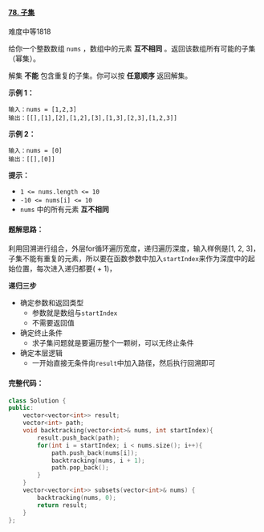 #### [78. 子集](https://leetcode.cn/problems/subsets/)

难度中等1818

给你一个整数数组 `nums` ，数组中的元素 **互不相同** 。返回该数组所有可能的子集（幂集）。

解集 **不能** 包含重复的子集。你可以按 **任意顺序** 返回解集。

**示例 1：**

```
输入：nums = [1,2,3]
输出：[[],[1],[2],[1,2],[3],[1,3],[2,3],[1,2,3]]
```

**示例 2：**

```
输入：nums = [0]
输出：[[],[0]]
```



**提示：**

- `1 <= nums.length <= 10`
- `-10 <= nums[i] <= 10`
- `nums` 中的所有元素 **互不相同**

#### **题解思路：**

利用回溯进行组合，外层for循环遍历宽度，递归遍历深度，输入样例是[1, 2, 3]，子集不能有重复的元素，所以要在函数参数中加入`startIndex`来作为深度中的起始位置，每次进入递归都要( + 1)，

**递归三步**

- 确定参数和返回类型
  - 参数就是数组与`startIndex`
  - 不需要返回值
- 确定终止条件
  - 求子集问题就是要遍历整个一颗树，可以无终止条件
- 确定本层逻辑
  - 一开始直接无条件向`result`中加入路径，然后执行回溯即可

#### **完整代码：**

```c++
class Solution {
public:
    vector<vector<int>> result;
    vector<int> path;
    void backtracking(vector<int>& nums, int startIndex){
        result.push_back(path);
        for(int i = startIndex; i < nums.size(); i++){
            path.push_back(nums[i]);
            backtracking(nums, i + 1);
            path.pop_back();
        }
    }
    vector<vector<int>> subsets(vector<int>& nums) {
        backtracking(nums, 0);
        return result;
    }
};
```

